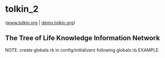 tolkin_2
========
(<a href="www.tolkin.org">www.tolkin.org</a> | <a href="http://demo.tolkin.org">demo.tolkin.org</a>)

<h2>The Tree of Life Knowledge Information Network</h2>
NOTE: create globals.rb in config/initializers following globals.rb.EXAMPLE
